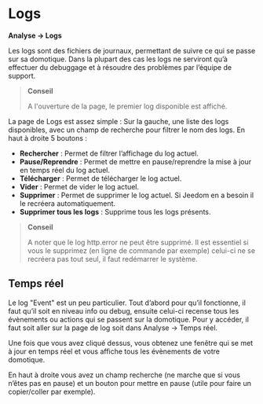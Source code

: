 # Logs
**Analyse → Logs**

Les logs sont des fichiers de journaux, permettant de suivre ce qui se passe sur sa domotique. Dans la plupart des cas les logs ne serviront qu’à effectuer du debuggage et à résoudre des problèmes par l’équipe de support.

> **Conseil**
>
> A l'ouverture de la page, le premier log disponible est affiché.

La page de Logs est assez simple :
Sur la gauche, une liste des logs disponibles, avec un champ de recherche pour filtrer le nom des logs.
En haut à droite 5 boutons :

- **Rechercher** : Permet de filtrer l’affichage du log actuel.
- **Pause/Reprendre** : Permet de mettre en pause/reprendre la mise à jour en temps réel du log actuel.
- **Télécharger** : Permet de télécharger le log actuel.
- **Vider** : Permet de vider le log actuel.
- **Supprimer** : Permet de supprimer le log actuel. Si Jeedom en a besoin il le recréera automatiquement.
- **Supprimer tous les logs** : Supprime tous les logs présents.

> **Conseil**
>
> A noter que le log http.error ne peut être supprimé. Il est essentiel si vous le supprimez (en ligne de commande par exemple) celui-ci ne se recréera pas tout seul, il faut redémarrer le système.

## Temps réel

Le log "Event" est un peu particulier. Tout d’abord pour qu’il fonctionne, il faut qu’il soit en niveau info ou debug, ensuite celui-ci recense tous les évènements ou actions qui se passent sur la domotique. Pour y accéder, il faut soit aller sur la page de log soit dans Analyse → Temps réel.

Une fois que vous avez cliqué dessus, vous obtenez une fenêtre qui se met à jour en temps réel et vous affiche tous les évènements de votre domotique.

En haut à droite vous avez un champ recherche (ne marche que si vous n’êtes pas en pause) et un bouton pour mettre en pause (utile pour faire un copier/coller par exemple).

